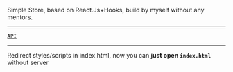Simple Store, based on React.Js+Hooks, build by myself without any mentors.
***
[`API`](http://www.json-generator.com/api/json/get/cfSynsxYfC?indent=2)
***
Redirect styles/scripts in index.html, now you can **just open `index.html`** without server
